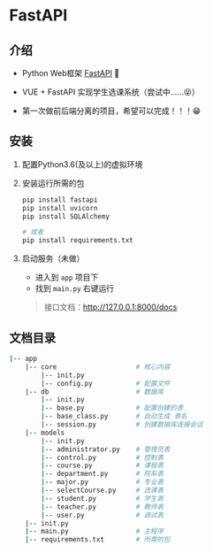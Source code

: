 # FastAPI

## 介绍
+ Python Web框架 [FastAPI](https://fastapi.tiangolo.com/zh/) 📖

+ VUE + FastAPI 实现学生选课系统（尝试中......😝）
+ 第一次做前后端分离的项目，希望可以完成！！！😁

## 安装

1. 配置Python3.6(及以上)的虚拟环境

2. 安装运行所需的包

   ```python
   pip install fastapi
   pip install uvicorn
   pip install SQLAlchemy
   
   # 或者
   pip install requirements.txt
   ```

3. 启动服务（未做）

   + 进入到 `app` 项目下
   + 找到 `main.py` 右键运行

   >接口文档：http://127.0.0.1:8000/docs

## 文档目录

```sh
|-- app
	|-- core					# 核心内容
		|-- init.py			    
		|-- config.py			# 配置文件
 	|-- db						# 数据库
 		|-- init.py			    
		|-- base.py				# 配置创建的表
		|-- base_class.py		# 自动生成 表名
		|-- session.py			# 创建数据库连接会话
	|-- models
		|-- init.py			    
		|-- administrator.py	# 管理员表
		|-- control.py			# 控制表
		|-- course.py			# 课程表
		|-- department.py		# 院系表
		|-- major.py			# 专业表
		|-- selectCourse.py		# 选课表
		|-- student.py			# 学生表
		|-- teacher.py			# 教师表
		|-- user.py				# 调试表
	|-- init.py
	|-- main.py					# 主程序
	|-- requirements.txt		# 所需的包
```

